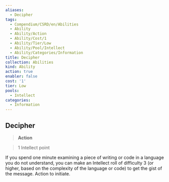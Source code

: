```yaml
---
aliases:
  - Decipher
tags:
  - Compendium/CSRD/en/Abilities
  - Ability
  - Ability/Action
  - Ability/Cost/1
  - Ability/Tier/Low
  - Ability/Pool/Intellect
  - Ability/Categories/Information
title: Decipher
collection: Abilities
kind: Ability
action: true
enabler: false
cost: '1'
tier: Low
pools:
  - Intellect
categories:
  - Information
---
```

## Decipher    
>**Action**    
>1 Intellect point  
    
If you spend one minute examining a piece of writing or code in a language you do not understand, you can make an Intellect roll of difficulty 3 (or higher, based on the complexity of the language or code) to get the gist of the message. Action to initiate.